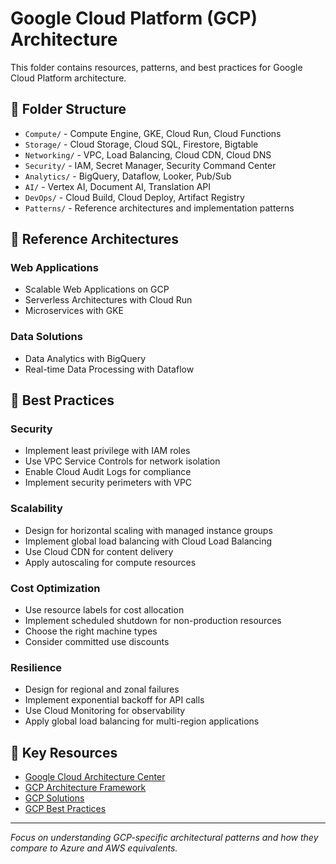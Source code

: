# Google Cloud Platform (GCP) Architecture

This folder contains resources, patterns, and best practices for Google Cloud Platform architecture.

## 📂 Folder Structure

- `Compute/` - Compute Engine, GKE, Cloud Run, Cloud Functions
- `Storage/` - Cloud Storage, Cloud SQL, Firestore, Bigtable
- `Networking/` - VPC, Load Balancing, Cloud CDN, Cloud DNS
- `Security/` - IAM, Secret Manager, Security Command Center
- `Analytics/` - BigQuery, Dataflow, Looker, Pub/Sub
- `AI/` - Vertex AI, Document AI, Translation API
- `DevOps/` - Cloud Build, Cloud Deploy, Artifact Registry
- `Patterns/` - Reference architectures and implementation patterns

## 🏢 Reference Architectures

### Web Applications
- Scalable Web Applications on GCP
- Serverless Architectures with Cloud Run
- Microservices with GKE

### Data Solutions
- Data Analytics with BigQuery
- Real-time Data Processing with Dataflow

## 📝 Best Practices

### Security
- Implement least privilege with IAM roles
- Use VPC Service Controls for network isolation
- Enable Cloud Audit Logs for compliance
- Implement security perimeters with VPC

### Scalability
- Design for horizontal scaling with managed instance groups
- Implement global load balancing with Cloud Load Balancing
- Use Cloud CDN for content delivery
- Apply autoscaling for compute resources

### Cost Optimization
- Use resource labels for cost allocation
- Implement scheduled shutdown for non-production resources
- Choose the right machine types
- Consider committed use discounts

### Resilience
- Design for regional and zonal failures
- Implement exponential backoff for API calls
- Use Cloud Monitoring for observability
- Apply global load balancing for multi-region applications

## 🔗 Key Resources

- [Google Cloud Architecture Center](https://cloud.google.com/architecture)
- [GCP Architecture Framework](https://cloud.google.com/architecture/framework)
- [GCP Solutions](https://cloud.google.com/solutions)
- [GCP Best Practices](https://cloud.google.com/docs/enterprise/best-practices-for-enterprise-organizations)

---

_Focus on understanding GCP-specific architectural patterns and how they compare to Azure and AWS equivalents._